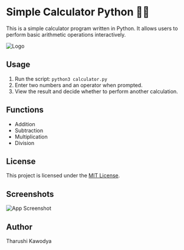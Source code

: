 
# Simple Calculator Python 🐍🧮

This is a simple calculator program written in Python. It allows users to perform basic arithmetic operations interactively.

![Logo](https://i.imgur.com/WfeBgQq.jpg)

## Usage

1. Run the script: `python3 calculator.py`
2. Enter two numbers and an operator when prompted.
3. View the result and decide whether to perform another calculation.

## Functions

- Addition
- Subtraction
- Multiplication
- Division

## License

This project is licensed under the [MIT License](LICENSE).


## Screenshots

![App Screenshot](https://i.imgur.com/Wer5Jpt.png)

## Author
Tharushi Kawodya
